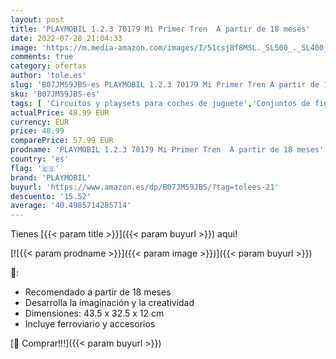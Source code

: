 ```yaml
---
layout: post
title: 'PLAYMOBIL 1.2.3 70179 Mi Primer Tren  A partir de 18 meses'
date: 2022-07-28 21:04:33
image: 'https://m.media-amazon.com/images/I/51csj8f8MSL._SL500_._SL400_.jpg'
comments: true
category: ofertas
author: 'tole.es'
slug: 'B07JM59JBS-es PLAYMOBIL 1.2.3 70179 Mi Primer Tren A partir de 18 meses'
sku: 'B07JM59JBS-es'
tags: [ 'Circuitos y playsets para coches de juguete','Conjuntos de figuras de juguete','Juguetes','Juguetes y juegos','Muñecos y figuras','Vehículos de juguete para niños','playmobil','🇪🇸', ]
actualPrice: 48.99 EUR
currency: EUR
price: 48.99
comparePrice: 57.99 EUR
prodname: 'PLAYMOBIL 1.2.3 70179 Mi Primer Tren  A partir de 18 meses'
country: 'es'
flag: '🇪🇸'
brand: 'PLAYMOBIL'
buyurl: 'https://www.amazon.es/dp/B07JM59JBS/?tag=tolees-21'
descuento: '15.52'
average: '40.4985714285714'
---
```


Tienes [{{< param title >}}]({{< param buyurl >}}) aqui!

[![{{< param prodname >}}]({{< param image >}})]({{< param buyurl >}})

🔎:

- Recomendado a partir de 18 meses
- Desarrolla la imaginación y la creatividad
- Dimensiones: 43.5 x 32.5 x 12 cm
- Incluye ferroviario y accesorios

[🛒 Comprar!!!]({{< param buyurl >}})
